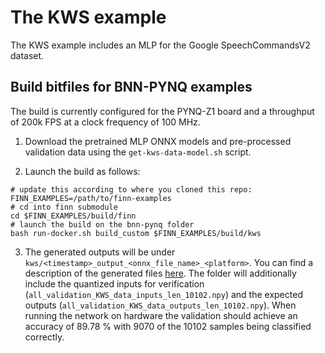 # The KWS example

The KWS example includes an MLP for the Google SpeechCommandsV2 dataset.

## Build bitfiles for BNN-PYNQ examples

The build is currently configured for the PYNQ-Z1 board and a throughput of 200k FPS at a clock frequency of 100 MHz.

1. Download the pretrained MLP ONNX models and pre-processed validation data using the `get-kws-data-model.sh` script.

2. Launch the build as follows:
```shell
# update this according to where you cloned this repo:
FINN_EXAMPLES=/path/to/finn-examples
# cd into finn submodule
cd $FINN_EXAMPLES/build/finn
# launch the build on the bnn-pynq folder
bash run-docker.sh build_custom $FINN_EXAMPLES/build/kws
```

3. The generated outputs will be under `kws/<timestamp>_output_<onnx_file_name>_<platform>`.
You can find a description of the generated files [here](https://finn-dev.readthedocs.io/en/latest/command_line.html#simple-dataflow-build-mode).
The folder will additionally include the quantized inputs for verification (`all_validation_KWS_data_inputs_len_10102.npy`) and the expected outputs (`all_validation_KWS_data_outputs_len_10102.npy`).
When running the network on hardware the validation should achieve an accuracy of 89.78 % with 9070 of the 10102 samples being classified correctly.
